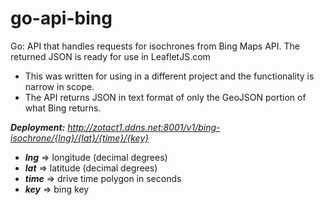 # go-api-bing

Go: API that handles requests for isochrones from Bing Maps API.  The returned JSON is ready for use in LeafletJS.com

- This was written for using in a different project and the functionality is narrow in scope.
- The API returns JSON in text format of only the GeoJSON portion of what Bing returns.

__*Deployment:*__ *http://zotact1.ddns.net:8001/v1/bing-isochrone/{lng}/{lat}/{time}/{key}*

- __*lng*__ => longitude (decimal degrees)
- __*lat*__ => latitude (decimal degrees)
- __*time*__ => drive time polygon in seconds
- __*key*__ => bing key